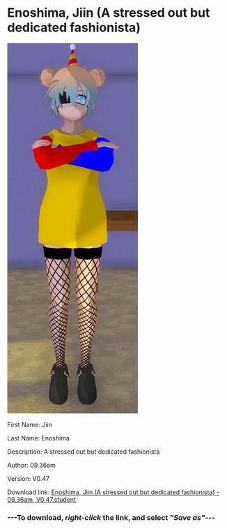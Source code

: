 # Enoshima, Jiin (A stressed out but dedicated fashionista)

<img src = "https://raw.githubusercontent.com/Arbiter1223/Daigaku-Gurashi-Custom-Students/master/Students/Files/Enoshima%2C%20Jiin%20(A%20stressed%20out%20but%20dedicated%20fashionista).png">

First Name: Jiin

Last Name: Enoshima

Description: A stressed out but dedicated fashionista

Author: 09.36am

Version: V0.47

Download link: <a href="https://raw.githubusercontent.com/Arbiter1223/Daigaku-Gurashi-Custom-Students/master/Students/Files/Enoshima%2C%20Jiin%20(A%20stressed%20out%20but%20dedicated%20fashionista)%20-%2009.36am%2C%20V0.47.student">Enoshima, Jiin (A stressed out but dedicated fashionista) - 09.36am, V0.47.student</a>

### ---**To download, _right-click_ the link, and select _"Save as"_**---
